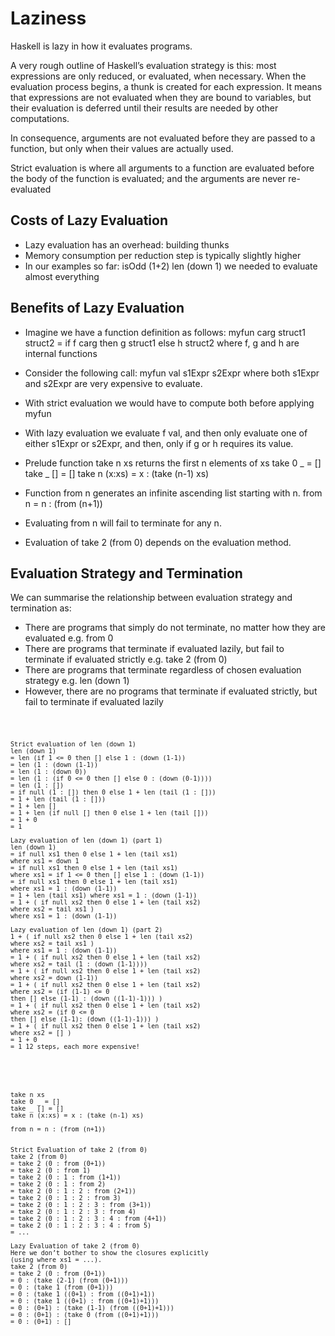 # Laziness
Haskell is lazy in how it evaluates programs. 

A very rough outline of Haskell’s evaluation strategy is this: most expressions are only reduced, or evaluated, when necessary. When the evaluation process begins, a thunk is created for each expression.
It means that expressions are not evaluated when they are bound to variables, but their evaluation is deferred until their results are needed by other computations.

In consequence, arguments are not evaluated before they are passed to a function, but only when their values are actually used.

Strict evaluation is where all arguments to a function are evaluated before the body of the function is evaluated; and the arguments are never re-evaluated

## Costs of Lazy Evaluation
* Lazy evaluation has an overhead: building thunks
* Memory consumption per reduction step is typically slightly higher
* In our examples so far:
isOdd (1+2)
len (down 1) we needed to evaluate almost everything
## Benefits of Lazy Evaluation
* Imagine we have a function definition as follows:
        myfun carg struct1 struct2
        = if f carg
        then g struct1
        else h struct2
where f, g and h are internal functions
* Consider the following call:
        myfun val s1Expr s2Expr
where both s1Expr and s2Expr are very expensive to
evaluate.
* With strict evaluation we would have to compute both before applying myfun
* With lazy evaluation we evaluate f val, and then only
evaluate one of either s1Expr or s2Expr,
and then, only if g or h requires its value.

* Prelude function take n xs returns the first n elements of xs
    take 0 _ = []
    take _ [] = []
    take n (x:xs) = x : (take (n-1) xs)
* Function from n generates an infinite ascending list starting with n.
    from n = n : (from (n+1))
* Evaluating from n will fail to terminate for any n.
* Evaluation of take 2 (from 0) depends on the evaluation
method.

## Evaluation Strategy and Termination
We can summarise the relationship between evaluation strategy and termination as:
  * There are programs that simply do not terminate, no matter how they are evaluated
  e.g. from 0
  * There are programs that terminate if evaluated lazily, but fail to terminate if evaluated strictly
  e.g. take 2 (from 0)
  * There are programs that terminate regardless of chosen
  evaluation strategy  e.g. len (down 1)
  * However, there are no programs that terminate if evaluated strictly, but fail to terminate if evaluated lazily




<code>

    Strict evaluation of len (down 1)
    len (down 1)
    = len (if 1 <= 0 then [] else 1 : (down (1-1))
    = len (1 : (down (1-1))
    = len (1 : (down 0))
    = len (1 : (if 0 <= 0 then [] else 0 : (down (0-1))))
    = len (1 : [])
    = if null (1 : []) then 0 else 1 + len (tail (1 : []))
    = 1 + len (tail (1 : []))
    = 1 + len []
    = 1 + len (if null [] then 0 else 1 + len (tail []))
    = 1 + 0
    = 1

    Lazy evaluation of len (down 1) (part 1)
    len (down 1)
    = if null xs1 then 0 else 1 + len (tail xs1)
    where xs1 = down 1
    = if null xs1 then 0 else 1 + len (tail xs1)
    where xs1 = if 1 <= 0 then [] else 1 : (down (1-1))
    = if null xs1 then 0 else 1 + len (tail xs1)
    where xs1 = 1 : (down (1-1))
    = 1 + len (tail xs1) where xs1 = 1 : (down (1-1))
    = 1 + ( if null xs2 then 0 else 1 + len (tail xs2)
    where xs2 = tail xs1 )
    where xs1 = 1 : (down (1-1))

    Lazy evaluation of len (down 1) (part 2)
    1 + ( if null xs2 then 0 else 1 + len (tail xs2)
    where xs2 = tail xs1 )
    where xs1 = 1 : (down (1-1))
    = 1 + ( if null xs2 then 0 else 1 + len (tail xs2)
    where xs2 = tail (1 : (down (1-1))))
    = 1 + ( if null xs2 then 0 else 1 + len (tail xs2)
    where xs2 = down (1-1))
    = 1 + ( if null xs2 then 0 else 1 + len (tail xs2)
    where xs2 = (if (1-1) <= 0
    then [] else (1-1) : (down ((1-1)-1))) )
    = 1 + ( if null xs2 then 0 else 1 + len (tail xs2)
    where xs2 = (if 0 <= 0
    then [] else (1-1): (down ((1-1)-1))) )
    = 1 + ( if null xs2 then 0 else 1 + len (tail xs2)
    where xs2 = [] )
    = 1 + 0
    = 1 12 steps, each more expensive!
</code>

<code>

    take n xs
    take 0 _ = []
    take _ [] = []
    take n (x:xs) = x : (take (n-1) xs)

    from n = n : (from (n+1))


    Strict Evaluation of take 2 (from 0)
    take 2 (from 0)
    = take 2 (0 : from (0+1))
    = take 2 (0 : from 1)
    = take 2 (0 : 1 : from (1+1))
    = take 2 (0 : 1 : from 2)
    = take 2 (0 : 1 : 2 : from (2+1))
    = take 2 (0 : 1 : 2 : from 3)
    = take 2 (0 : 1 : 2 : 3 : from (3+1))
    = take 2 (0 : 1 : 2 : 3 : from 4)
    = take 2 (0 : 1 : 2 : 3 : 4 : from (4+1))
    = take 2 (0 : 1 : 2 : 3 : 4 : from 5)
    = ...

    Lazy Evaluation of take 2 (from 0)
    Here we don’t bother to show the closures explicitly
    (using where xs1 = ...).
    take 2 (from 0)
    = take 2 (0 : from (0+1))
    = 0 : (take (2-1) (from (0+1)))
    = 0 : (take 1 (from (0+1)))
    = 0 : (take 1 ((0+1) : from ((0+1)+1))
    = 0 : (take 1 ((0+1) : from ((0+1)+1)))
    = 0 : (0+1) : (take (1-1) (from ((0+1)+1)))
    = 0 : (0+1) : (take 0 (from ((0+1)+1)))
    = 0 : (0+1) : []
</code>